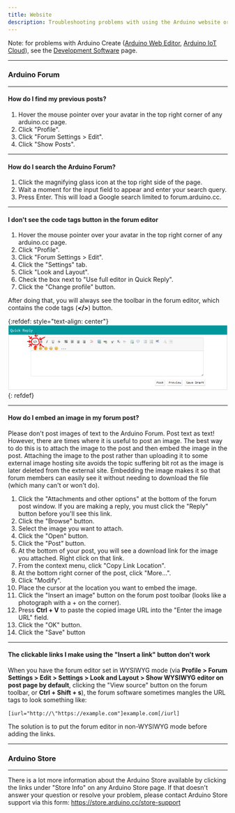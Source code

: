 ```yaml
---
title: Website
description: Troubleshooting problems with using the Arduino website or forum
---
```


Note: for problems with Arduino Create ([Arduino Web Editor](https://create.arduino.cc/editor), [Arduino IoT Cloud](https://www.arduino.cc/en/IoT/HomePage)), see the [Development Software](development-software.md#arduino-create) page.

---
### Arduino Forum
---

#### How do I find my previous posts?
1. Hover the mouse pointer over your avatar in the top right corner of any arduino.cc page.
1. Click "Profile".
1. Click "Forum Settings > Edit".
1. Click "Show Posts".


---
#### How do I search the Arduino Forum?
1. Click the magnifying glass icon at the top right side of the page.
1. Wait a moment for the input field to appear and enter your search query.
1. Press Enter. This will load a Google search limited to forum.arduino.cc.


---
#### I don't see the code tags button in the forum editor
1. Hover the mouse pointer over your avatar in the top right corner of any arduino.cc page.
1. Click "Profile".
1. Click "Forum Settings > Edit".
1. Click the "Settings" tab.
1. Click "Look and Layout".
1. Check the box next to "Use full editor in Quick Reply".
1. Click the "Change profile" button.

After doing that, you will always see the toolbar in the forum editor, which contains the code tags (**</>**) button.

{:refdef: style="text-align: center"}
![Code tags button](images/code-tags.png)
{: refdef}


---
#### How do I embed an image in my forum post?
Please don't post images of text to the Arduino Forum. Post text as text! However, there are times where it is useful to post an image. The best way to do this is to attach the image to the post and then embed the image in the post. Attaching the image to the post rather than uploading it to some external image hosting site avoids the topic suffering bit rot as the image is later deleted from the external site. Embedding the image makes it so that forum members can easily see it without needing to download the file (which many can't or won't do).
1. Click the "Attachments and other options" at the bottom of the forum post window. If you are making a reply, you must click the "Reply" button before you'll see this link.
1. Click the "Browse" button.
1. Select the image you want to attach.
1. Click the "Open" button.
1. Click the "Post" button.
1. At the bottom of your post, you will see a download link for the image you attached. Right click on that link.
1. From the context menu, click "Copy Link Location".
1. At the bottom right corner of the post, click "More...".
1. Click "Modify".
1. Place the cursor at the location you want to embed the image.
1. Click the "Insert an image" button on the forum post toolbar (looks like a photograph with a + on the corner).
1. Press **Ctrl + V** to paste the copied image URL into the "Enter the image URL" field.
1. Click the "OK" button.
1. Click the "Save" button


---
#### The clickable links I make using the "Insert a link" button don't work
<!-- https://forum.arduino.cc/index.php?topic=649599 -->
When you have the forum editor set in WYSIWYG mode (via **Profile > Forum Settings > Edit > Settings > Look and Layout > Show WYSIWYG editor on post page by default**, clicking the "View source" button on the forum toolbar, or **Ctrl + Shift + s**), the forum software sometimes mangles the URL tags to look something like:
```
[iurl="http://\"https://example.com"]example.com[/iurl]
```
The solution is to put the forum editor in non-WYSIWYG mode before adding the links.


---
### Arduino Store
---

There is a lot more information about the Arduino Store available by clicking the links under "Store Info" on any Arduino Store page. If that doesn't answer your question or resolve your problem, please contact Arduino Store support via this form:
<https://store.arduino.cc/store-support>
